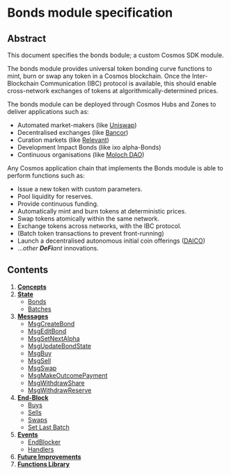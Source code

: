 # Bonds module specification

## Abstract

This document specifies the bonds bodule; a custom Cosmos SDK module.

The bonds module provides universal token bonding curve functions to mint, burn or swap any token in a Cosmos blockchain. Once the Inter-Blockchain Communication (IBC) protocol is available, this should enable cross-network exchanges of tokens at algorithmically-determined prices.

The bonds module can be deployed through Cosmos Hubs and Zones to deliver applications such as:
* Automated market-makers (like [Uniswap](https://uniswap.io))
* Decentralised exchanges (like [Bancor](https://bancor.network))
* Curation markets (like [Relevant](https://github.com/relevant-community/contracts/tree/bondingCurves/contracts))
* Development Impact Bonds (like ixo alpha-Bonds)
* Continuous organisations (like [Moloch DAO](https://molochdao.com/))

Any Cosmos application chain that implements the Bonds module is able to perform functions such as:
* Issue a new token with custom parameters.
* Pool liquidity for reserves.
* Provide continuous funding.
* Automatically mint and burn tokens at deterministic prices.
* Swap tokens atomically within the same network.
* Exchange tokens across networks, with the IBC protocol.
* (Batch token transactions to prevent front-running)
* Launch a decentralised autonomous initial coin offerings ([DAICO](https://ethresear.ch/t/explanation-of-daicos/465))
* ...*other **DeFi**ant* innovations.

## Contents

1. **[Concepts](01_concepts.md)**
2. **[State](02_state.md)**
    - [Bonds](02_state.md#bonds)
    - [Batches](02_state.md#batches)
3. **[Messages](03_messages.md)**
    - [MsgCreateBond](03_messages.md#msgcreatebond)
    - [MsgEditBond](03_messages.md#msgeditbond)
    - [MsgSetNextAlpha](03_messages.md#msgsetnextalpha)
    - [MsgUpdateBondState](03_messages.md#msgupdatebondstate)
    - [MsgBuy](03_messages.md#msgbuy)
    - [MsgSell](03_messages.md#msgsell)
    - [MsgSwap](03_messages.md#msgswap)
    - [MsgMakeOutcomePayment](03_messages.md#msgmakeoutcomepayment)
    - [MsgWithdrawShare](03_messages.md#msgwithdrawshare)
    - [MsgWithdrawReserve](03_messages.md#msgwithdrawreserve)
4. **[End-Block](04_end_block.md)**
    - [Buys](04_end_block.md#buys)
    - [Sells](04_end_block.md#sells)
    - [Swaps](04_end_block.md#swaps)
    - [Set Last Batch](04_end_block.md#set-last-batch)
5. **[Events](05_events.md)**
    - [EndBlocker](05_events.md#endblocker)
    - [Handlers](05_events.md#handlers)
6. **[Future Improvements](06_future_improvements.md)**
7. **[Functions Library](07_functions_library.ipynb)**
